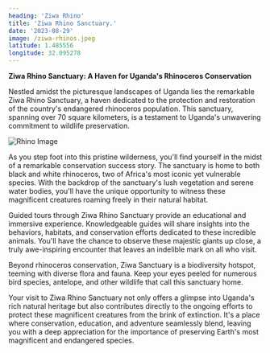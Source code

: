 ```yaml
---
heading: 'Ziwa Rhino'
title: 'Ziwa Rhino Sanctuary.'
date: '2023-08-29'
image: /ziwa-rhinos.jpeg
latitude: 1.485556
longitude: 32.095278
---
```


**Ziwa Rhino Sanctuary: A Haven for Uganda's Rhinoceros Conservation**

Nestled amidst the picturesque landscapes of Uganda lies the remarkable Ziwa Rhino Sanctuary, a haven dedicated to the protection and restoration of the country's endangered rhinoceros population. This sanctuary, spanning over 70 square kilometers, is a testament to Uganda's unwavering commitment to wildlife preservation.

![Rhino Image](/ziwa-rhino.jpg)

As you step foot into this pristine wilderness, you'll find yourself in the midst of a remarkable conservation success story. The sanctuary is home to both black and white rhinoceros, two of Africa's most iconic yet vulnerable species. With the backdrop of the sanctuary's lush vegetation and serene water bodies, you'll have the unique opportunity to witness these magnificent creatures roaming freely in their natural habitat.

Guided tours through Ziwa Rhino Sanctuary provide an educational and immersive experience. Knowledgeable guides will share insights into the behaviors, habitats, and conservation efforts dedicated to these incredible animals. You'll have the chance to observe these majestic giants up close, a truly awe-inspiring encounter that leaves an indelible mark on all who visit.

Beyond rhinoceros conservation, Ziwa Sanctuary is a biodiversity hotspot, teeming with diverse flora and fauna. Keep your eyes peeled for numerous bird species, antelope, and other wildlife that call this sanctuary home.

Your visit to Ziwa Rhino Sanctuary not only offers a glimpse into Uganda's rich natural heritage but also contributes directly to the ongoing efforts to protect these magnificent creatures from the brink of extinction. It's a place where conservation, education, and adventure seamlessly blend, leaving you with a deep appreciation for the importance of preserving Earth's most magnificent and endangered species.